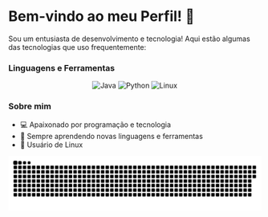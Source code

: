 # Bem-vindo ao meu Perfil! 👋

Sou um entusiasta de desenvolvimento e tecnologia! Aqui estão algumas das tecnologias que uso frequentemente:

### Linguagens e Ferramentas
<p align="center">
  <img src="https://cdn.jsdelivr.net/gh/devicons/devicon/icons/java/java-original.svg" alt="Java" width="40" height="40"/>
  <img src="https://cdn.jsdelivr.net/gh/devicons/devicon/icons/python/python-original.svg" alt="Python" width="40" height="40"/>
  <img src="https://cdn.jsdelivr.net/gh/devicons/devicon/icons/linux/linux-original.svg" alt="Linux" width="40" height="40"/>
</p>

### Sobre mim
- 💻 Apaixonado por programação e tecnologia
- 🌱 Sempre aprendendo novas linguagens e ferramentas
- 🐧 Usuário de Linux


<picture align="center">
  <source media="(prefers-color-scheme: dark)" srcset="https://raw.githubusercontent.com/matheusvctor/matheusvctor/output/github-contribution-grid-snake-dark.svg">
  <source media="(prefers-color-scheme: light)" srcset="https://raw.githubusercontent.com/matheusvctor/matheusvctor/output/github-contribution-grid-snake-dark.svg">
  <img align="center" alt="github contribution grid snake animation" src="https://raw.githubusercontent.com/matheusvctor/matheusvctor/output/github-contribution-grid-snake.svg">
</picture>
